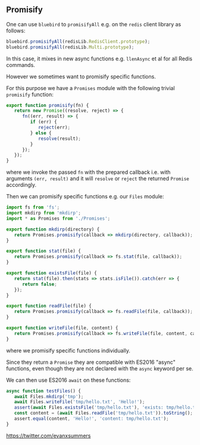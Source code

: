
## Promisify

One can use `bluebird` to `promisifyAll` e.g. on the `redis` client library as follows:

```javascript
bluebird.promisifyAll(redisLib.RedisClient.prototype);
bluebird.promisifyAll(redisLib.Multi.prototype);
```

In this case, it mixes in new async functions e.g. `llenAsync` et al for all Redis commands.

However we sometimes want to promisify specific functions.

For this purpose we have a `Promises` module with the following trivial `promisify` function:

```javascript
export function promisify(fn) {
   return new Promise((resolve, reject) => {
      fn((err, result) => {
         if (err) {
            reject(err);
         } else {
            resolve(result);
         }
      });
   });
}
```
where we invoke the passed `fn` with the prepared callback i.e. with arguments `(err, result)` and it will `resolve` or `reject` the returned `Promise` accordingly.

Then we can promisify specific functions e.g. our `Files` module:
```javascript
import fs from 'fs';
import mkdirp from 'mkdirp';
import * as Promises from './Promises';

export function mkdirp(directory) {
   return Promises.promisify(callback => mkdirp(directory, callback));
}

export function stat(file) {
   return Promises.promisify(callback => fs.stat(file, callback));
}

export function existsFile(file) {
   return stat(file).then(stats => stats.isFile()).catch(err => {
      return false;
   });
}

export function readFile(file) {
   return Promises.promisify(callback => fs.readFile(file, callback));
}

export function writeFile(file, content) {
   return Promises.promisify(callback => fs.writeFile(file, content, callback));
}
```
where we promisify specific functions individually.

Since they return a `Promise` they are compatible with ES2016 "async" functions, even though they are not declared with the `async` keyword per se.

We can then use ES2016 `await` on these functions:
```javascript
async function testFiles() {
   await Files.mkdirp('tmp');
   await Files.writeFile('tmp/hello.txt', 'Hello!');
   assert(await Files.existsFile('tmp/hello.txt'), 'exists: tmp/hello.txt');
   const content = (await Files.readFile('tmp/hello.txt')).toString();
   assert.equal(content, 'Hello!', 'content: tmp/hello.txt');
}
```

https://twitter.com/evanxsummers
